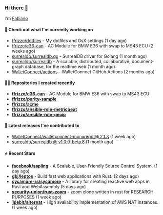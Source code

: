 ### Hi there 👋

I'm [Fabiano](https://ffrizzo.com)

#### 👷 Check out what I'm currently working on


- [ffrizzo/dotfiles](https://github.com/ffrizzo/dotfiles) - My dotfiles and OsX settings (1 day ago)
- [ffrizzo/e36-can](https://github.com/ffrizzo/e36-can) - AC Module for BMW E36 with swap to MS43 ECU (2 weeks ago)
- [surrealdb/surrealdb.go](https://github.com/surrealdb/surrealdb.go) - SurrealDB driver for Golang (1 month ago)
- [surrealdb/surrealdb](https://github.com/surrealdb/surrealdb) - A scalable, distributed, collaborative, document-graph database, for the realtime web (1 month ago)
- [WalletConnect/actions](https://github.com/WalletConnect/actions) - WalletConnect GitHub Actions (2 months ago)

#### 👨‍💻 Repositories I created recently
- **[ffrizzo/e36-can](https://github.com/ffrizzo/e36-can)** - AC Module for BMW E36 with swap to MS43 ECU
- **[ffrizzo/parity-sample](https://github.com/ffrizzo/parity-sample)**
- **[ffrizzo/acme](https://github.com/ffrizzo/acme)**
- **[ffrizzo/ansible-role-metricbeat](https://github.com/ffrizzo/ansible-role-metricbeat)**
- **[ffrizzo/ansible-role-geoip](https://github.com/ffrizzo/ansible-role-geoip)**

#### 🚀 Latest releases I've contributed to


- [WalletConnect/walletconnect-monorepo @ 2.1.3](https://github.com/WalletConnect/walletconnect-monorepo/releases/tag/2.1.3) (1 week ago)
- [surrealdb/surrealdb @ v1.0.0-beta.8](https://github.com/surrealdb/surrealdb/releases/tag/v1.0.0-beta.8) (1 month ago)

#### ⭐ Recent Stars


- **[facebook/sapling](https://github.com/facebook/sapling)** - A Scalable, User-Friendly Source Control System. (1 day ago)
- **[gbj/leptos](https://github.com/gbj/leptos)** - Build fast web applications with Rust. (2 days ago)
- **[sycamore-rs/sycamore](https://github.com/sycamore-rs/sycamore)** - A library for creating reactive web apps in Rust and WebAssembly (5 days ago)
- **[security-union/rust-zoom](https://github.com/security-union/rust-zoom)** - zoom clone written in rust for RESEARCH PURPOSES (1 week ago)
- **[1debit/alternat](https://github.com/1debit/alternat)** - High availability implementation of AWS NAT instances. (1 week ago)
